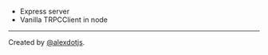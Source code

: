 
- Express server
- Vanilla TRPCClient in node

---

Created by [@alexdotjs](https://twitter.com/alexdotjs).